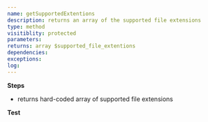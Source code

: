```yaml
---
name: getSupportedExtentions
description: returns an array of the supported file extensions
type: method
visitiblity: protected
parameters: 
returns: array $supported_file_extentions
dependencies:
exceptions:
log: 
---
```



**Steps**
- returns hard-coded array of supported file extensions 

**Test**

